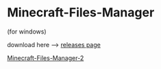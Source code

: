 # Minecraft-Files-Manager
(for windows)

download here --> [releases page](https://github.com/Aqua47/Minecraft-Files-Manager/releases)


[Minecraft-Files-Manager-2](https://github.com/Aqua47/Minecraft-Files-Manager-2)

